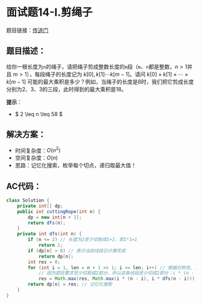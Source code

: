 # 面试题14-I.剪绳子
题目链接：[传送门](https://leetcode-cn.com/problems/jian-sheng-zi-lcof/)

## 题目描述：
给你一根长度为`n`的绳子，请把绳子剪成整数长度的`m`段（`m`、`n`都是整数，$n>1$并且 $m>1$），每段绳子的长度记为 $k[0],k[1] \cdots k[m-1]$。请问 $k[0] \times k[1] \times \cdots \times k[m-1]$ 可能的最大乘积是多少？例如，当绳子的长度是8时，我们把它剪成长度分别为2、3、3的三段，此时得到的最大乘积是18。

**提示**：

- $ 2 \leq n \leq 58 $

## 解决方案：
- 时间复杂度：$O(n^2)$
- 空间复杂度：$O(n)$
- 思路：记忆化搜索，枚举每个切点，递归取最大值！

## AC代码：
```java
class Solution {
	private int[] dp;
	public int cuttingRope(int n) {
		dp = new int[n + 1];
		return dfs(n);
	}
	private int dfs(int n) {
		if (n <= 2) // 长度为2至少切割成1+1，即1*1=1
			return 1;
		if (dp[n] > 0) // 表示当前线段已计算完成
			return dp[n];
		int res = 0;
		for (int i = 1, len = n + 1 >> 1; i <= len; i++) // 根据对称性，只需枚举前一半的切点即可，因为n-i大的递归切割对答案的贡献可能变大
			// 因为题目要求至少切割成2部分，所以这条线段至少切成2部分：i * (n - i)，可能有更多：i * dfs(n - i)
			res = Math.max(res, Math.max(i * (n - i), i * dfs(n - i)));
		return dp[n] = res; // 记忆化搜索
	}
}
```